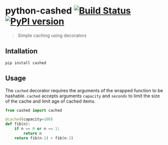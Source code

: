 # python-cashed [![Build Status](https://travis-ci.org/jaemk/cashed.svg?branch=master)](https://travis-ci.org/jaemk/cashed) [![PyPI version](https://badge.fury.io/py/cashed.svg)](https://badge.fury.io/py/cashed)

> Simple caching using decorators

## Intallation

`pip install cashed`

## Usage

The `cached` decorator requires the arguments of the wrapped function to be hashable.
`cached` accepts arguments `capacity` and `seconds` to limit the size of the cache and limit age of cached items.

```python
from cashed import cached

@cached(capacity=100)
def fib(n):
    if n == 0 or n == 1:
        return n
    return fib(n-1) + fib(n-2)
```
